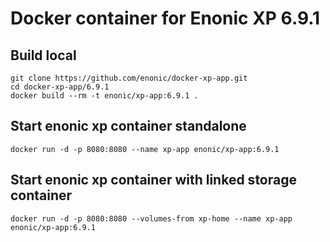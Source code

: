 # Docker container for Enonic XP 6.9.1

## Build local

    git clone https://github.com/enonic/docker-xp-app.git
    cd docker-xp-app/6.9.1
    docker build --rm -t enonic/xp-app:6.9.1 .

## Start enonic xp container standalone

    docker run -d -p 8080:8080 --name xp-app enonic/xp-app:6.9.1

## Start enonic xp container with linked storage container

    docker run -d -p 8080:8080 --volumes-from xp-home --name xp-app enonic/xp-app:6.9.1
